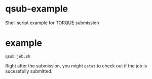 qsub-example
============

Shell script example for TORQUE submission


# example

```
qsub job.sh
```

Right after the submission, you might `qstat` to check out if the job is sucessfully submitted.
